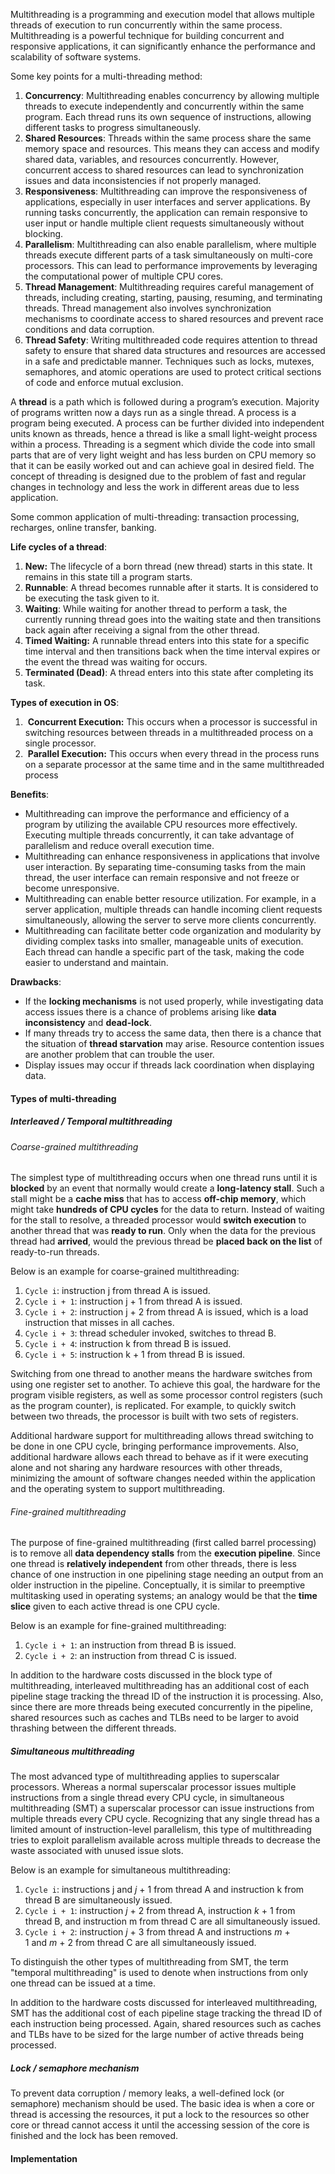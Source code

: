 Multithreading is a programming and execution model that allows multiple threads of execution to run concurrently within the same process. Multithreading is a powerful technique for building concurrent and responsive applications, it can significantly enhance the performance and scalability of software systems. 

Some key points for a multi-threading method:
1. **Concurrency**: Multithreading enables concurrency by allowing multiple threads to execute independently and concurrently within the same program. Each thread runs its own sequence of instructions, allowing different tasks to progress simultaneously.
2. **Shared Resources**: Threads within the same process share the same memory space and resources. This means they can access and modify shared data, variables, and resources concurrently. However, concurrent access to shared resources can lead to synchronization issues and data inconsistencies if not properly managed.
3. **Responsiveness**: Multithreading can improve the responsiveness of applications, especially in user interfaces and server applications. By running tasks concurrently, the application can remain responsive to user input or handle multiple client requests simultaneously without blocking.
4. **Parallelism**: Multithreading can also enable parallelism, where multiple threads execute different parts of a task simultaneously on multi-core processors. This can lead to performance improvements by leveraging the computational power of multiple CPU cores.
5. **Thread Management**: Multithreading requires careful management of threads, including creating, starting, pausing, resuming, and terminating threads. Thread management also involves synchronization mechanisms to coordinate access to shared resources and prevent race conditions and data corruption.
6. **Thread Safety**: Writing multithreaded code requires attention to thread safety to ensure that shared data structures and resources are accessed in a safe and predictable manner. Techniques such as locks, mutexes, semaphores, and atomic operations are used to protect critical sections of code and enforce mutual exclusion.

A **thread** is a path which is followed during a program’s execution. Majority of programs written now a days run as a single thread. A process is a program being executed. A process can be further divided into independent units known as threads, hence a thread is like a small light-weight process within a process. 
Threading is a segment which divide the code into small parts that are of very light weight and has less burden on CPU memory so that it can be easily worked out and can achieve goal in desired field. The concept of threading is designed due to the problem of fast and regular changes in technology and less the work in different areas due to less application.

Some common application of multi-threading: transaction processing, recharges, online transfer, banking. 

**Life cycles of a thread**:
1. **New:** The lifecycle of a born thread (new thread) starts in this state. It remains in this state till a program starts.
2. **Runnable**: A thread becomes runnable after it starts. It is considered to be executing the task given to it.
3. **Waiting**: While waiting for another thread to perform a task, the currently running thread goes into the waiting state and then transitions back again after receiving a signal from the other thread.
4. **Timed Waiting:** A runnable thread enters into this state for a specific time interval and then transitions back when the time interval expires or the event the thread was waiting for occurs.
5. **Terminated (Dead)**: A thread enters into this state after completing its task.

**Types of execution in OS**:
1.  **Concurrent Execution:** This occurs when a processor is successful in switching resources between threads in a multithreaded process on a single processor.
2.  **Parallel Execution:** This occurs when every thread in the process runs on a separate processor at the same time and in the same multithreaded process


**Benefits**:
- Multithreading can improve the performance and efficiency of a program by utilizing the available CPU resources more effectively. Executing multiple threads concurrently, it can take advantage of parallelism and reduce overall execution time.
- Multithreading can enhance responsiveness in applications that involve user interaction. By separating time-consuming tasks from the main thread, the user interface can remain responsive and not freeze or become unresponsive.
- Multithreading can enable better resource utilization. For example, in a server application, multiple threads can handle incoming client requests simultaneously, allowing the server to serve more clients concurrently.
- Multithreading can facilitate better code organization and modularity by dividing complex tasks into smaller, manageable units of execution. Each thread can handle a specific part of the task, making the code easier to understand and maintain.

**Drawbacks**:
- If the **locking mechanisms** is not used properly, while investigating data access issues there is a chance of problems arising like **data inconsistency** and **dead-lock**.
- If many threads try to access the same data, then there is a chance that the situation of **thread starvation** may arise. Resource contention issues are another problem that can trouble the user.
- Display issues may occur if threads lack coordination when displaying data.


#### Types of multi-threading
##### Interleaved / Temporal multithreading
###### Coarse-grained multithreading
The simplest type of multithreading occurs when one thread runs until it is **blocked** by an event that normally would create a **long-latency stall**. Such a stall might be a **cache miss** that has to access **off-chip memory**, which might take **hundreds of CPU cycles** for the data to return. Instead of waiting for the stall to resolve, a threaded processor would **switch execution** to another thread that was **ready to run**. Only when the data for the previous thread had **arrived**, would the previous thread be **placed back on the list** of ready-to-run threads.

Below is an example for coarse-grained multithreading: 
1. `Cycle i`: instruction j from thread A is issued.
2. `Cycle i + 1`: instruction j + 1 from thread A is issued.
3. `Cycle i + 2`: instruction j + 2 from thread A is issued, which is a load instruction that misses in all caches.
4. `Cycle i + 3`: thread scheduler invoked, switches to thread B.
5. `Cycle i + 4`: instruction k from thread B is issued.
6. `Cycle i + 5`: instruction k + 1 from thread B is issued.

Switching from one thread to another means the hardware switches from using one register set to another. To achieve this goal, the hardware for the program visible registers, as well as some processor control registers (such as the program counter), is replicated. For example, to quickly switch between two threads, the processor is built with two sets of registers.

Additional hardware support for multithreading allows thread switching to be done in one CPU cycle, bringing performance improvements. Also, additional hardware allows each thread to behave as if it were executing alone and not sharing any hardware resources with other threads, minimizing the amount of software changes needed within the application and the operating system to support multithreading.

###### Fine-grained multithreading 
The purpose of fine-grained multithreading (first called barrel processing) is to remove all **data dependency stalls** from the **execution pipeline**. Since one thread is **relatively independent** from other threads, there is less chance of one instruction in one pipelining stage needing an output from an older instruction in the pipeline. Conceptually, it is similar to preemptive multitasking used in operating systems; an analogy would be that the **time slice** given to each active thread is one CPU cycle.

Below is an example for fine-grained multithreading: 
1. `Cycle i + 1`: an instruction from thread B is issued.
2. `Cycle i + 2`: an instruction from thread C is issued.

In addition to the hardware costs discussed in the block type of multithreading, interleaved multithreading has an additional cost of each pipeline stage tracking the thread ID of the instruction it is processing. Also, since there are more threads being executed concurrently in the pipeline, shared resources such as caches and TLBs need to be larger to avoid thrashing between the different threads.
##### Simultaneous multithreading
The most advanced type of multithreading applies to superscalar processors. Whereas a normal superscalar processor issues multiple instructions from a single thread every CPU cycle, in simultaneous multithreading (SMT) a superscalar processor can issue instructions from multiple threads every CPU cycle. Recognizing that any single thread has a limited amount of instruction-level parallelism, this type of multithreading tries to exploit parallelism available across multiple threads to decrease the waste associated with unused issue slots.

Below is an example for simultaneous multithreading: 
1. `Cycle i`: instructions j and _j_ + 1 from thread A and instruction k from thread B are simultaneously issued.
2. `Cycle i + 1`: instruction _j_ + 2 from thread A, instruction _k_ + 1 from thread B, and instruction m from thread C are all simultaneously issued.
3. `Cycle i + 2`: instruction _j_ + 3 from thread A and instructions _m_ + 1 and _m_ + 2 from thread C are all simultaneously issued.

To distinguish the other types of multithreading from SMT, the term "temporal multithreading" is used to denote when instructions from only one thread can be issued at a time.

In addition to the hardware costs discussed for interleaved multithreading, SMT has the additional cost of each pipeline stage tracking the thread ID of each instruction being processed. Again, shared resources such as caches and TLBs have to be sized for the large number of active threads being processed.


##### Lock / semaphore mechanism
To prevent data corruption / memory leaks, a well-defined lock (or semaphore) mechanism should be used. The basic idea is when a core or thread is accessing the resources, it put a lock to the resources so other core or thread cannot access it until the accessing session of the core is finished and the lock has been removed. 



#### Implementation
